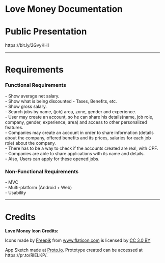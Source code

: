 # Love Money Documentation

<h1>Public Presentation</h1>
<p>https://bit.ly/2GvyKHI</p>
<hr>

<h1>Requirements</h1>
<h3>Functional Requirements</h3>
- Show average net salary.<br>
- Show what is being discounted - Taxes, Benefits, etc.<br>
- Show gross salary.<br>
- Search jobs by name, (job) area, zone, gender and experience.<br>
- User may create an account, so he can share his details(name, job role, company, gender, experience, area) and access to other personalized features.<br>
- Companies may create an account in order to share information (details about the company, offered benefits and its prices, salaries for each job role) about the company.<br>
- There has to be a way to check if the accounts created are real, with CPF.<br>
- Companies are able to share applications with its name and details.<br>
- Also, Users can apply for these opened jobs.<br>

<h3>Non-Functional Requirements</h3>
- MVC<br>
- Multi-platform (Android + Web)<br>
- Usability<br>

<hr>
<h1>Credits</h1>
<p><b>Love Money Icon Credits:</b> <div>Icons made by <a href="http://www.freepik.com" title="Freepik">Freepik</a> from <a href="https://www.flaticon.com/" title="Flaticon">www.flaticon.com</a> is licensed by <a href="http://creativecommons.org/licenses/by/3.0/" title="Creative Commons BY 3.0" target="_blank">CC 3.0 BY</a></div> </p>
<p>App Sketch made at <a href="https://proto.io/" title="Proto.io">Proto.io</a>. Prototype created can be accessed at https://pr.to/RIELKP/.</p>
